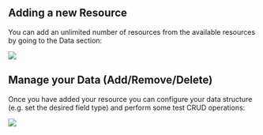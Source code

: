 ## Adding a new Resource

You can add an unlimited number of resources from the available resources by going to the Data section:

![](https://gblobscdn.gitbook.com/assets%2F-LQ08RFAKZvFADEiXKFy%2F-MjYz_yH3kEN7-VNL7z9%2F-MjZ0V4A7fQE0OIx1tnZ%2Ftestgif3.gif?alt=media&token=fdbf8298-522d-48a0-bfbe-372e45c54e63)

## Manage your Data \(Add/Remove/Delete\)

Once you have added your resource you can configure your data structure \(e.g. set the desired field type\) and perform some test CRUD operations:

![](https://gblobscdn.gitbook.com/assets%2F-LQ08RFAKZvFADEiXKFy%2F-MjYz_yH3kEN7-VNL7z9%2F-MjZ1D1Xrt1sLp2iZHH5%2Ftestgif10.gif?alt=media&token=f0403dd9-83b0-4aae-84b9-a91d7ec4a6db)

